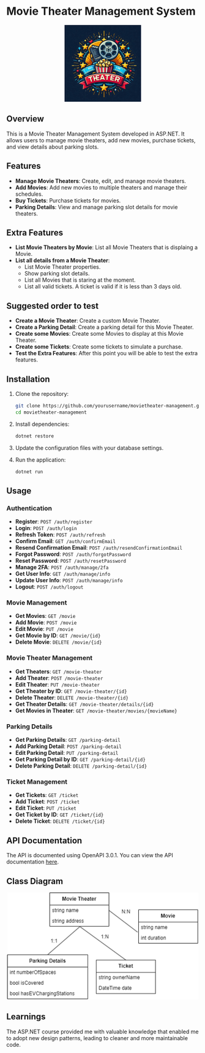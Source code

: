 # Movie Theater Management System

<div style="text-align: center;">
    <img src="logo.jpeg" alt="Logo" width="200"/>
</div>

## Overview

This is a Movie Theater Management System developed in ASP.NET. It allows users to manage movie theaters, add new movies, purchase tickets, and view details about parking slots.

## Features

- **Manage Movie Theaters**: Create, edit, and manage movie theaters.
- **Add Movies**: Add new movies to multiple theaters and manage their schedules.
- **Buy Tickets**: Purchase tickets for movies.
- **Parking Details**: View and manage parking slot details for movie theaters.

## Extra Features

- **List Movie Theaters by Movie**: List all Movie Theaters that is displaing a Movie.
- **List all details from a Movie Theater**: 
    - List Movie Theater properties.
    - Show parking slot details.
    - List all Movies that is staring at the moment.
    - List all valid tickets. A ticket is valid if it is less than 3 days old.

## Suggested order to test

- **Create a Movie Theater**: Create a custom Movie Theater.
- **Create a Parking Detail**: Create a parking detail for this Movie Theater.
- **Create some Movies**: Create some Movies to display at this Movie Theater.
- **Create some Tickets**: Create some tickets to simulate a purchase.
- **Test the Extra Features**: After this point you will be able to test the extra features.

## Installation

1. Clone the repository:
    ```bash
    git clone https://github.com/yourusername/movietheater-management.git
    cd movietheater-management
    ```

2. Install dependencies:
    ```bash
    dotnet restore
    ```

3. Update the configuration files with your database settings.

4. Run the application:
    ```bash
    dotnet run
    ```

## Usage

### Authentication

- **Register**: `POST /auth/register`
- **Login**: `POST /auth/login`
- **Refresh Token**: `POST /auth/refresh`
- **Confirm Email**: `GET /auth/confirmEmail`
- **Resend Confirmation Email**: `POST /auth/resendConfirmationEmail`
- **Forgot Password**: `POST /auth/forgotPassword`
- **Reset Password**: `POST /auth/resetPassword`
- **Manage 2FA**: `POST /auth/manage/2fa`
- **Get User Info**: `GET /auth/manage/info`
- **Update User Info**: `POST /auth/manage/info`
- **Logout**: `POST /auth/logout`

### Movie Management

- **Get Movies**: `GET /movie`
- **Add Movie**: `POST /movie`
- **Edit Movie**: `PUT /movie`
- **Get Movie by ID**: `GET /movie/{id}`
- **Delete Movie**: `DELETE /movie/{id}`

### Movie Theater Management

- **Get Theaters**: `GET /movie-theater`
- **Add Theater**: `POST /movie-theater`
- **Edit Theater**: `PUT /movie-theater`
- **Get Theater by ID**: `GET /movie-theater/{id}`
- **Delete Theater**: `DELETE /movie-theater/{id}`
- **Get Theater Details**: `GET /movie-theater/details/{id}`
- **Get Movies in Theater**: `GET /movie-theater/movies/{movieName}`

### Parking Details

- **Get Parking Details**: `GET /parking-detail`
- **Add Parking Detail**: `POST /parking-detail`
- **Edit Parking Detail**: `PUT /parking-detail`
- **Get Parking Detail by ID**: `GET /parking-detail/{id}`
- **Delete Parking Detail**: `DELETE /parking-detail/{id}`

### Ticket Management

- **Get Tickets**: `GET /ticket`
- **Add Ticket**: `POST /ticket`
- **Edit Ticket**: `PUT /ticket`
- **Get Ticket by ID**: `GET /ticket/{id}`
- **Delete Ticket**: `DELETE /ticket/{id}`

## API Documentation

The API is documented using OpenAPI 3.0.1. You can view the API documentation [here](http://localhost:5034/Swagger/index.html).

## Class Diagram

<div style="text-align: center;">
    <img src="Diagrama de Classe.png" alt="Logo" width="500"/>
</div>

## Learnings

The ASP.NET course provided me with valuable knowledge that enabled me to adopt new design patterns, leading to cleaner and more maintainable code.